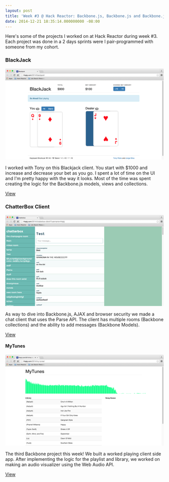 ```yaml
---
layout: post
title: 'Week #3 @ Hack Reactor: Backbone.js, Backbone.js and Backbone.js'
date: 2014-12-21 18:35:14.000000000 -08:00
---
```

Here's some of the projects I worked on at Hack Reactor during week #3. Each project was done in a 2 days sprints were I pair-programmed with someone from my cohort.

### BlackJack
![Jorge Silva - Blackjack - Hack Reactor CoffeeScript Sprint](/assets/images/2015/01/Screen-Shot-2015-01-10-at-9-23-42-AM.png)

I worked with Tony on this Blackjack client. You start with $1000 and increase and decrease your bet as you go. I spent a lot of time on the UI and I'm pretty happy with the way it looks. Most of the time was spent creating the logic for the Backbone.js models, views and collections.

[View](http://thejsj.com/2014/blackjack/)

### ChatterBox Client
![Jorge Silva - Chatterbox Client - Hack Reactor AJAX Sprint](/assets/images/2015/01/Screen-Shot-2015-01-10-at-9-24-05-AM.png)

As way to dive into Backbone.js, AJAX and browser security we made a chat client that uses the Parse API. The client has multiple rooms (Backbone collections) and the ability to add messages (Backbone Models).

[View](http://thejsj.com/2014/chatterbox-client/)

#### MyTunes
![MyTunes client](/assets/images/2015/01/Screen-Shot-2015-01-10-at-9-25-04-AM.png)

The third Backbone project this week! We built a worked playing client side app. After implementing the logic for the playlist and library, we worked on making an audio visualizer using the Web Audio API.

[View](http://thejsj.com/2014/my-tunes/)
